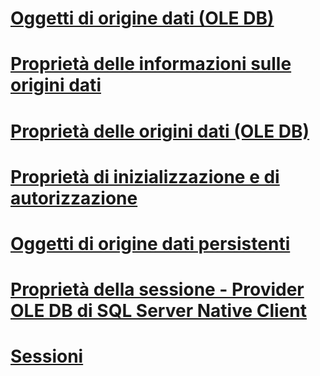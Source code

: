 # [Oggetti di origine dati (OLE DB)](data-source-objects-ole-db.md)
# [Proprietà delle informazioni sulle origini dati](data-source-information-properties.md)
# [Proprietà delle origini dati (OLE DB)](data-source-properties-ole-db.md)
# [Proprietà di inizializzazione e di autorizzazione](initialization-and-authorization-properties.md)
# [Oggetti di origine dati persistenti](persisted-data-source-objects.md)
# [Proprietà della sessione - Provider OLE DB di SQL Server Native Client](session-properties-sql-server-native-client-ole-db-provider.md)
# [Sessioni](sessions.md)
